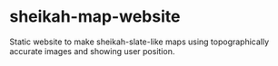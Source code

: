 # sheikah-map-website
Static website to make sheikah-slate-like maps using topographically accurate images and showing user position.

